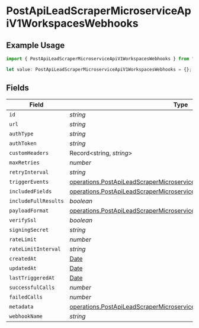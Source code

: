 # PostApiLeadScraperMicroserviceApiV1WorkspacesWebhooks

## Example Usage

```typescript
import { PostApiLeadScraperMicroserviceApiV1WorkspacesWebhooks } from "oppulence-backend-sdk/models/operations";

let value: PostApiLeadScraperMicroserviceApiV1WorkspacesWebhooks = {};
```

## Fields

| Field                                                                                                                                                              | Type                                                                                                                                                               | Required                                                                                                                                                           | Description                                                                                                                                                        |
| ------------------------------------------------------------------------------------------------------------------------------------------------------------------ | ------------------------------------------------------------------------------------------------------------------------------------------------------------------ | ------------------------------------------------------------------------------------------------------------------------------------------------------------------ | ------------------------------------------------------------------------------------------------------------------------------------------------------------------ |
| `id`                                                                                                                                                               | *string*                                                                                                                                                           | :heavy_minus_sign:                                                                                                                                                 | N/A                                                                                                                                                                |
| `url`                                                                                                                                                              | *string*                                                                                                                                                           | :heavy_minus_sign:                                                                                                                                                 | N/A                                                                                                                                                                |
| `authType`                                                                                                                                                         | *string*                                                                                                                                                           | :heavy_minus_sign:                                                                                                                                                 | N/A                                                                                                                                                                |
| `authToken`                                                                                                                                                        | *string*                                                                                                                                                           | :heavy_minus_sign:                                                                                                                                                 | N/A                                                                                                                                                                |
| `customHeaders`                                                                                                                                                    | Record<string, *string*>                                                                                                                                           | :heavy_minus_sign:                                                                                                                                                 | N/A                                                                                                                                                                |
| `maxRetries`                                                                                                                                                       | *number*                                                                                                                                                           | :heavy_minus_sign:                                                                                                                                                 | N/A                                                                                                                                                                |
| `retryInterval`                                                                                                                                                    | *string*                                                                                                                                                           | :heavy_minus_sign:                                                                                                                                                 | N/A                                                                                                                                                                |
| `triggerEvents`                                                                                                                                                    | [operations.PostApiLeadScraperMicroserviceApiV1WorkspacesTriggerEvents](../../models/operations/postapileadscrapermicroserviceapiv1workspacestriggerevents.md)[]   | :heavy_minus_sign:                                                                                                                                                 | N/A                                                                                                                                                                |
| `includedFields`                                                                                                                                                   | [operations.PostApiLeadScraperMicroserviceApiV1WorkspacesIncludedFields](../../models/operations/postapileadscrapermicroserviceapiv1workspacesincludedfields.md)[] | :heavy_minus_sign:                                                                                                                                                 | N/A                                                                                                                                                                |
| `includeFullResults`                                                                                                                                               | *boolean*                                                                                                                                                          | :heavy_minus_sign:                                                                                                                                                 | N/A                                                                                                                                                                |
| `payloadFormat`                                                                                                                                                    | [operations.PostApiLeadScraperMicroserviceApiV1WorkspacesPayloadFormat](../../models/operations/postapileadscrapermicroserviceapiv1workspacespayloadformat.md)     | :heavy_minus_sign:                                                                                                                                                 | N/A                                                                                                                                                                |
| `verifySsl`                                                                                                                                                        | *boolean*                                                                                                                                                          | :heavy_minus_sign:                                                                                                                                                 | N/A                                                                                                                                                                |
| `signingSecret`                                                                                                                                                    | *string*                                                                                                                                                           | :heavy_minus_sign:                                                                                                                                                 | N/A                                                                                                                                                                |
| `rateLimit`                                                                                                                                                        | *number*                                                                                                                                                           | :heavy_minus_sign:                                                                                                                                                 | N/A                                                                                                                                                                |
| `rateLimitInterval`                                                                                                                                                | *string*                                                                                                                                                           | :heavy_minus_sign:                                                                                                                                                 | N/A                                                                                                                                                                |
| `createdAt`                                                                                                                                                        | [Date](https://developer.mozilla.org/en-US/docs/Web/JavaScript/Reference/Global_Objects/Date)                                                                      | :heavy_minus_sign:                                                                                                                                                 | N/A                                                                                                                                                                |
| `updatedAt`                                                                                                                                                        | [Date](https://developer.mozilla.org/en-US/docs/Web/JavaScript/Reference/Global_Objects/Date)                                                                      | :heavy_minus_sign:                                                                                                                                                 | N/A                                                                                                                                                                |
| `lastTriggeredAt`                                                                                                                                                  | [Date](https://developer.mozilla.org/en-US/docs/Web/JavaScript/Reference/Global_Objects/Date)                                                                      | :heavy_minus_sign:                                                                                                                                                 | N/A                                                                                                                                                                |
| `successfulCalls`                                                                                                                                                  | *number*                                                                                                                                                           | :heavy_minus_sign:                                                                                                                                                 | N/A                                                                                                                                                                |
| `failedCalls`                                                                                                                                                      | *number*                                                                                                                                                           | :heavy_minus_sign:                                                                                                                                                 | N/A                                                                                                                                                                |
| `metadata`                                                                                                                                                         | [operations.PostApiLeadScraperMicroserviceApiV1WorkspacesMetadata](../../models/operations/postapileadscrapermicroserviceapiv1workspacesmetadata.md)               | :heavy_minus_sign:                                                                                                                                                 | N/A                                                                                                                                                                |
| `webhookName`                                                                                                                                                      | *string*                                                                                                                                                           | :heavy_minus_sign:                                                                                                                                                 | N/A                                                                                                                                                                |